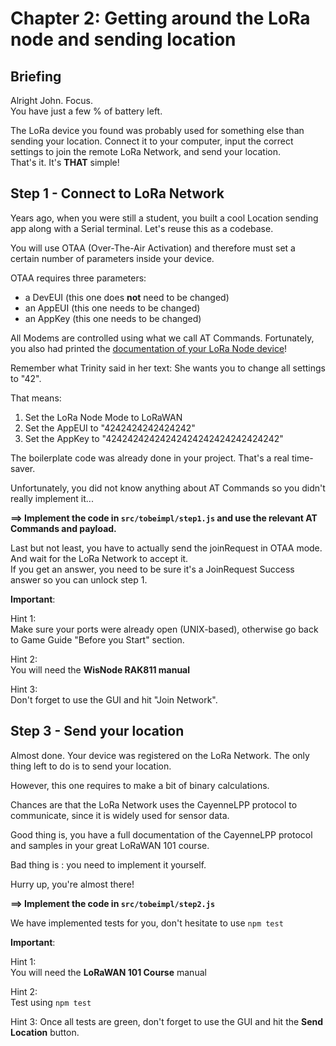 # Chapter 2: Getting around the LoRa node and sending location

## Briefing

Alright John. Focus.  
You have just a few % of battery left.
  
The LoRa device you found was probably used for something else than sending your location. 
Connect it to your computer, input the correct settings to join the remote LoRa Network, and send your location.  
That's it. It's **THAT** simple!
 
## Step 1 - Connect to LoRa Network

Years ago, when you were still a student, you built a cool Location sending app along with a Serial terminal.
Let's reuse this as a codebase. 

You will use OTAA (Over-The-Air Activation) and therefore must set a certain number of parameters inside your device.

OTAA requires three parameters:

 * a DevEUI (this one does **not** need to be changed)
 * an AppEUI (this one needs to be changed)
 * an AppKey (this one needs to be changed)

All Modems are controlled using what we call AT Commands. Fortunately, you also had printed the [documentation of your LoRa Node device](/resources/course/lora-node-guide.pdf)!

Remember what Trinity said in her text: She wants you to change all settings to "42".

That means:

 1. Set the LoRa Node Mode to LoRaWAN
 2. Set the AppEUI to "4242424242424242"
 3. Set the AppKey to "42424242424242424242424242424242"

The boilerplate code was already done in your project. That's a real time-saver.

Unfortunately, you did not know anything about AT Commands so you didn't really implement it... 

**==> Implement the code in `src/tobeimpl/step1.js` and use the relevant AT Commands and payload.**    

Last but not least, you have to actually send the joinRequest in OTAA mode. And wait for the LoRa Network to accept it.  
If you get an answer, you need to be sure it's a JoinRequest Success answer so you can unlock step 1.

**Important**:

Hint 1:  
Make sure your ports were already open (UNIX-based), otherwise go back to Game Guide "Before you Start" section. 

Hint 2:  
You will need the **WisNode RAK811 manual**

Hint 3:  
Don't forget to use the GUI and hit "Join Network". 


## Step 3 - Send your location

Almost done. Your device was registered on the LoRa Network.
The only thing left to do is to send your location. 

However, this one requires to make a bit of binary calculations.    

Chances are that the LoRa Network uses the CayenneLPP protocol to communicate, since it is widely used for sensor data.
  
Good thing is, you have a full documentation of the CayenneLPP protocol and samples in your great LoRaWAN 101 course.

Bad thing is : you need to implement it yourself.

Hurry up, you're almost there!

**==> Implement the code in `src/tobeimpl/step2.js`**

We have implemented tests for you, don't hesitate to use `npm test`

**Important**:

Hint 1:  
You will need the **LoRaWAN 101 Course** manual

Hint 2:  
Test using `npm test`

Hint 3:
Once all tests are green, don't forget to use the GUI and hit the **Send Location** button.
